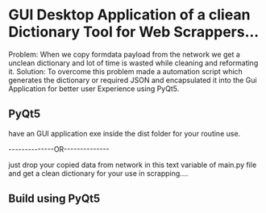 # GUI Desktop Application of a cliean Dictionary Tool for Web Scrappers...

Problem: When we copy formdata payload from the network we get a unclean dictionary and lot of time is wasted while cleaning and reformating it.
Solution: To overcome this problem made a automation script which generates the dictionary or required JSON and encapsulated it into the Gui Application for better user Experience using PyQt5.

## PyQt5

have an GUI application exe inside the dist folder for your routine use.

--------------OR--------------

just drop your copied data from network in this text variable of main.py file and get a clean dictionary for your use in scrapping....


## Build using PyQt5

